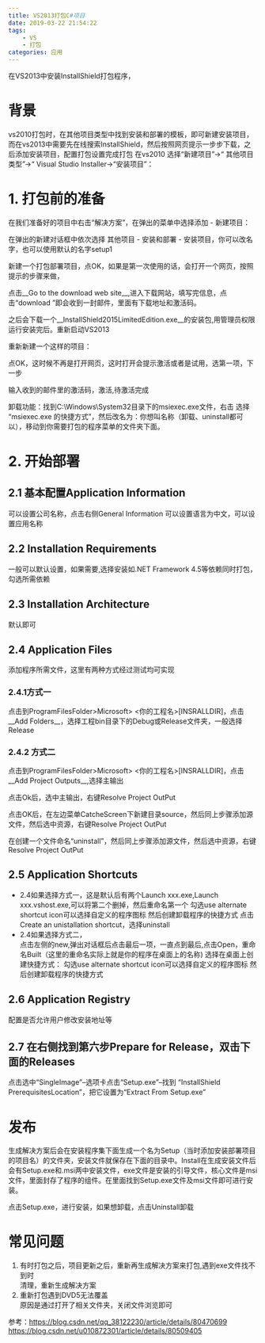 ```yaml
---
title: VS2013打包C#项目
date: 2019-03-22 21:54:22
tags: 
    - VS
    - 打包
categories: 应用
---
```

在VS2013中安装InstallShield打包程序，
<!--more-->
# 背景
vs2010打包时，在其他项目类型中找到安装和部署的模板，即可新建安装项目，而在vs2013中需要先在线搜索InstallShield，然后按照网页提示一步步下载，之后添加安装项目，配置打包设置完成打包
 在vs2010 选择“新建项目”→“ 其他项目类型”→“ Visual Studio Installer→“安装项目”：
# 1. 打包前的准备
在我们准备好的项目中右击“解决方案”，在弹出的菜单中选择添加 - 新建项目：
 
在弹出的新建对话框中依次选择 其他项目 - 安装和部署 - 安装项目，你可以改名字，也可以使用默认的名字setup1

新建一个打包部署项目，点OK，如果是第一次使用的话，会打开一个网页，按照提示的步骤来做，

点击__Go to the download web site__,进入下载网站，填写完信息，点击“download ”即会收到一封邮件，里面有下载地址和激活码。

之后会下载一个__InstallShield2015LimitedEdition.exe__的安装包,用管理员权限运行安装完后。重新启动VS2013

重新新建一个这样的项目：

点OK，这时候不再是打开网页，这时打开会提示激活或者是试用，选第一项，下一步

输入收到的邮件里的激活码，激活,待激活完成

卸载功能：找到C:\Windows\System32目录下的msiexec.exe文件，右击 选择 “msiexec.exe 的快捷方式”，然后改名为：你想叫名称（卸载、uninstall都可以），移动到你需要打包的程序菜单的文件夹下面。
# 2. 开始部署
## 2.1 基本配置Application Information
   可以设置公司名称，点击右侧General Information 可以设置语言为中文，可以设置应用名称
## 2.2 Installation Requirements
   一般可以默认设置，如果需要,选择安装如.NET Framework 4.5等依赖同时打包，勾选所需依赖
## 2.3 Installation Architecture
   默认即可
## 2.4 Application Files
   添加程序所需文件，这里有两种方式经过测试均可实现
### 2.4.1方式一
   点击到ProgramFilesFolder>Microsoft> <你的工程名>[INSRALLDIR]，点击__Add Folders__，选择工程bin目录下的Debug或Release文件夹，一般选择Release
### 2.4.2 方式二
   点击到ProgramFilesFolder>Microsoft> <你的工程名>[INSRALLDIR]，点击__Add Project Outputs__,选择主输出
   
   点击Ok后，选中主输出，右键Resolve Project OutPut
   
   点击OK后，在左边菜单CatcheScreen下新建目录source，然后同上步骤添加源文件，然后选中资源，右键Resolve Project OutPut
   
   在创建一个文件命名“uninstall”，然后同上步骤添加源文件，然后选中资源，右键Resolve Project OutPut
## 2.5 Application Shortcuts
   + 2.4如果选择方式一，这是默认后有两个Launch xxx.exe,Launch xxx.vshost.exe,可以将第二个删掉，然后重命名第一个
      勾选use alternate shortcut icon可以选择自定义的程序图标
      然后创建卸载程序的快捷方式
      点击Create an unistallation shortcut，选择uninstall
   + 2.4如果选择方式二，  
       点击左侧的new,弹出对话框后点击最后一项，一直点到最后,点击Open，重命名Built（这里的重命名实际上就是你的程序在桌面上的名称) 选择在桌面上创建快捷方式：
      勾选use alternate shortcut icon可以选择自定义的程序图标
           然后创建卸载程序的快捷方式
## 2.6  Application Registry
   配置是否允许用户修改安装地址等
## 2.7 在右侧找到第六步Prepare for Release，双击下面的Releases
  点击选中“SingleImage”–选项卡点击“Setup.exe”–找到 “InstallShield PrerequisitesLocation”，把它设置为“Extract From Setup.exe”   
# 发布
  生成解决方案后会在安装程序集下面生成一个名为Setup（当时添加安装部署项目的项目名）的文件夹，安装文件就保存在下面的目录中。Install在生成安装文件后会有Setup.exe和.msi两中安装文件，exe文件是安装的引导文件，核心文件是msi文件，里面封存了程序的组件。在里面找到Setup.exe文件及msi文件即可进行安装。

 点击Setup.exe，进行安装，如果想卸载，点击Uninstall卸载
# 常见问题
  1. 有时打包之后，项目更新之后，重新再生成解决方案来打包,遇到exe文件找不到时  
      清理，重新生成解决方案
  2. 重新打包遇到DVD5无法覆盖  
      原因是通过打开了相关文件夹，关闭文件浏览即可
      
参考：https://blog.csdn.net/qq_38122230/article/details/80470699
https://blog.csdn.net/u010872301/article/details/80509405
